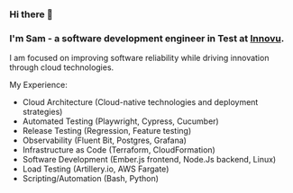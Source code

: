 ### Hi there 👋

### I'm Sam - a software development engineer in Test at [Innovu](https://www.innovu.com/).

I am focused on improving software reliability while driving innovation through cloud technologies.

My Experience:

- Cloud Architecture (Cloud-native technologies and deployment strategies)
- Automated Testing (Playwright, Cypress, Cucumber)
- Release Testing (Regression, Feature testing)
- Observability (Fluent Bit, Postgres, Grafana)
- Infrastructure as Code (Terraform, CloudFormation)
- Software Development (Ember.js frontend, Node.Js backend, Linux)
- Load Testing (Artillery.io, AWS Fargate)
- Scripting/Automation (Bash, Python)

